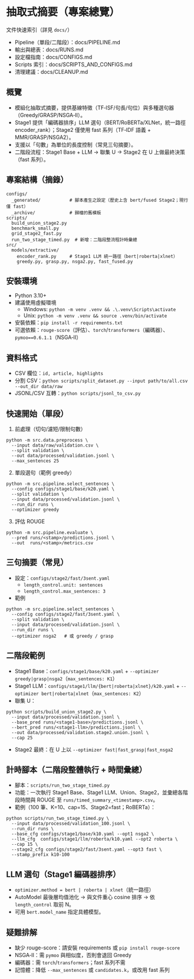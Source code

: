 ﻿# 抽取式摘要（專案總覽）

文件快速索引（詳見 `docs/`）
- Pipeline（單段/二階段）：docs/PIPELINE.md
- 輸出與總表：docs/RUNS.md
- 設定檔指南：docs/CONFIGS.md
- Scripts 索引：docs/SCRIPTS_AND_CONFIGS.md
- 清理建議：docs/CLEANUP.md

## 概覽
- 模組化抽取式摘要，提供基線特徵（TF‑ISF/句長/句位）與多種選句器（Greedy/GRASP/NSGA‑II）。
- Stage1 提供「編碼器排序」LLM 選句（BERT/RoBERTa/XLNet，統一路徑 encoder_rank）；Stage2 僅使用 fast 系列（TF‑IDF 語義 + MMR/GRASP/NSGA2）。
- 支援以「句數」為單位的長度控制（常見三句摘要）。
- 二階段流程：Stage1 Base + LLM → 聯集 U → Stage2 在 U 上做最終決策（fast 系列）。

## 專案結構（摘錄）
```
configs/
  _generated/           # 腳本產生之設定（歷史上含 bert/fused Stage2；現行僅 fast）
  _archive/             # 歸檔的舊模板
scripts/
  build_union_stage2.py
  benchmark_small.py
  grid_stage2_fast.py
  run_two_stage_timed.py  # 新增：二階段整流程計時彙總
src/
  models/extractive/
    encoder_rank.py     # Stage1 LLM 統一路徑（bert|roberta|xlnet）
    greedy.py, grasp.py, nsga2.py, fast_fused.py
```

## 安裝環境
- Python 3.10+
- 建議使用虛擬環境
  - Windows: `python -m venv .venv && .\.venv\Scripts\activate`
  - Unix: `python -m venv .venv && source .venv/bin/activate`
- 安裝依賴：`pip install -r requirements.txt`
- 可選依賴：`rouge-score`（評估）、`torch`/`transformers`（編碼器）、`pymoo==0.6.1.1`（NSGA‑II）

## 資料格式
- CSV 欄位：`id, article, highlights`
- 分割 CSV：`python scripts/split_dataset.py --input path/to/all.csv --out_dir data/raw`
- JSONL/CSV 互轉：`python scripts/jsonl_to_csv.py`

## 快速開始（單段）
1) 前處理（切句/濾短/限制句數）
```
python -m src.data.preprocess \
  --input data/raw/validation.csv \
  --split validation \
  --out data/processed/validation.jsonl \
  --max_sentences 25
```
2) 單段選句（範例 greedy）
```
python -m src.pipeline.select_sentences \
  --config configs/stage1/base/k20.yaml \
  --split validation \
  --input data/processed/validation.jsonl \
  --run_dir runs \
  --optimizer greedy
```
3) 評估 ROUGE
```
python -m src.pipeline.evaluate \
  --pred runs/<stamp>/predictions.jsonl \
  --out  runs/<stamp>/metrics.csv
```

## 三句摘要（常見）
- 設定：`configs/stage2/fast/3sent.yaml`
  - `length_control.unit: sentences`
  - `length_control.max_sentences: 3`
- 範例
```
python -m src.pipeline.select_sentences \
  --config configs/stage2/fast/3sent.yaml \
  --split validation \
  --input data/processed/validation.jsonl \
  --run_dir runs \
  --optimizer nsga2   # 或 greedy / grasp
```

## 二階段範例
- Stage1 Base：`configs/stage1/base/k20.yaml` + `--optimizer greedy|grasp|nsga2`（`max_sentences: K1`）
- Stage1 LLM：`configs/stage1/llm/{bert|roberta|xlnet}/k20.yaml` + `--optimizer bert|roberta|xlnet`（`max_sentences: K2`）
- 聯集 U：
```
python scripts/build_union_stage2.py \
  --input data/processed/validation.jsonl \
  --base_pred runs/<stage1-base>/predictions.jsonl \
  --bert_pred runs/<stage1-llm>/predictions.jsonl \
  --out data/processed/validation.stage2.union.jsonl \
  --cap 25
```
- Stage2 最終：在 U 上以 `--optimizer fast|fast_grasp|fast_nsga2`

## 計時腳本（二階段整體執行 + 時間彙總）
- 腳本：`scripts/run_two_stage_timed.py`
- 功能：一次執行 Stage1 Base、Stage1 LLM、Union、Stage2，並彙總各階段時間與 ROUGE 至 `runs/timed_summary_<timestamp>.csv`。
- 範例（100 筆、K=10、cap=15、Stage2=fast；RoBERTa）：
```
python scripts/run_two_stage_timed.py \
  --input data/processed/validation_100.jsonl \
  --run_dir runs \
  --base_cfg configs/stage1/base/k10.yaml --opt1 nsga2 \
  --llm_cfg  configs/stage1/llm/roberta/k10.yaml --opt2 roberta \
  --cap 15 \
  --stage2_cfg configs/stage2/fast/3sent.yaml --opt3 fast \
  --stamp_prefix k10-100
```

## LLM 選句（Stage1 編碼器排序）
- `optimizer.method = bert | roberta | xlnet`（統一路徑）
- AutoModel 最後層均值池化 → 與文件重心 cosine 排序 → 依 `length_control` 取前 N。
- 可用 `bert.model_name` 指定具體模型。

## 疑難排解
- 缺少 rouge-score：請安裝 requirements 或 `pip install rouge-score`
- NSGA‑II：需 `pymoo` 與相似度，否則會退回 Greedy
- 編碼器：需 `torch`/`transformers`；fast 系列不需
- 記憶體：降低 `--max_sentences` 或 `candidates.k`，或改用 fast 系列


